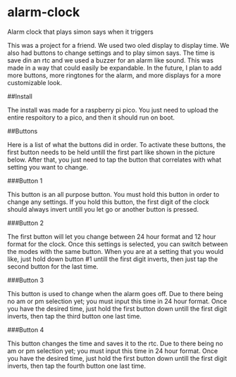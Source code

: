 # alarm-clock
Alarm clock that plays simon says when it triggers


This was a project for a friend. We used two oled display to display time. We also had buttons to change settings and to play simon says. The time is save din an rtc and we used a buzzer for an alarm like sound. This was made in a way that could easily be expandable. In the future, I plan to add more buttons, more ringtones for the alarm, and more displays for a more customizable look.

##Install

The install was made for a raspberry pi pico. You just need to upload the entire respoitory to a pico, and then it should run on boot.

##Buttons

Here is a list of what the buttons did in order. To activate these buttons, the first button needs to be held untill the first part like shown in the picture below. After that, you just need to tap the button that correlates with what setting you want to change.

###Button 1

This button is an all purpose button. You must hold this button in order to change any settings. If you hold this button, the first digit of the clock should always invert untill you let go or another button is pressed.

###Button 2

The first button will let you change between 24 hour format and 12 hour format for the clock. Once this settings is selected, you can switch between the modes with the same button. When you are at a setting that you would like, just hold down button #1 untill the first digit inverts, then just tap the second button for the last time. 

###Button 3

This button is used to change when the alarm goes off. Due to there being no am or pm selection yet; you must input this time in 24 hour format. Once you have the desired time, just hold the first button down untill the first digit inverts, then tap the third button one last time.

###Button 4

This button changes the time and saves it to the rtc. Due to there being no am or pm selection yet; you must input this time in 24 hour format. Once you have the desired time, just hold the first button down untill the first digit inverts, then tap the fourth button one last time. 
